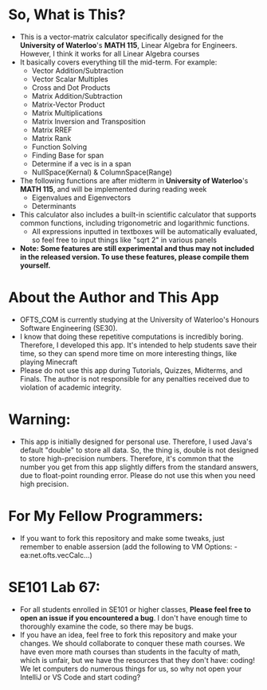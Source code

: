 # So, What is This?
- This is a vector-matrix calculator specifically designed for the **University of Waterloo**'s **MATH 115**, Linear Algebra for Engineers. However, I think it works for all Linear Algebra courses
- It basically covers everything till the mid-term. For example:
  - Vector Addition/Subtraction
  - Vector Scalar Multiples
  - Cross and Dot Products
  - Matrix Addition/Subtraction
  - Matrix-Vector Product
  - Matrix Multiplications
  - Matrix Inversion and Transposition
  - Matrix RREF
  - Matrix Rank
  - Function Solving
  - Finding Base for span
  - Determine if a vec is in a span
  - NullSpace(Kernal) & ColumnSpace(Range)
- The following functions are after midterm in **University of Waterloo**'s **MATH 115**, and will be implemented during reading week
   - Eigenvalues and Eigenvectors
   - Determinants
- This calculator also includes a built-in scientific calculator that supports common functions, including trigonometric and logarithmic functions.
  - All expressions inputted in textboxes will be automatically evaluated, so feel free to input things like "sqrt 2" in various panels 
- **Note: Some features are still experimental and thus may not included in the released version. To use these features, please compile them yourself.**
# About the Author and This App
- OFTS_CQM is currently studying at the University of Waterloo's Honours Software Engineering (SE30).
- I know that doing these repetitive computations is incredibly boring. Therefore, I developed this app. It's intended to help students save their time, so they can spend more time on more interesting things, like playing Minecraft
- Please do not use this app during Tutorials, Quizzes, Midterms, and Finals. The author is not responsible for any penalties received due to violation of academic integrity.

# Warning:
- This app is initially designed for personal use. Therefore, I used Java's default "double" to store all data. So, the thing is, double is not designed to store high-precision numbers. Therefore, it's common that the number you get from this app slightly differs from the standard answers, due to float-point rounding error. Please do not use this when you need high precision. 

# For My Fellow Programmers:
- If you want to fork this repository and make some tweaks, just remember to enable assersion (add the following to VM Options: -ea:net.ofts.vecCalc...)

# SE101 Lab 67:
- For all students enrolled in SE101 or higher classes, **Please feel free to open an issue if you encountered a bug**. I don't have enough time to thoroughly examine the code, so there may be bugs.
- If you have an idea, feel free to fork this repository and make your changes. We should collaborate to conquer these math courses. We have even more math courses than students in the faculty of math, which is unfair, but we have the resources that they don't have: coding! We let computers do numerous things for us, so why not open your IntelliJ or VS Code and start coding?
